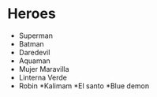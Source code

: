 # Heroes

* Superman
* Batman
* Daredevil
* Aquaman
* Mujer Maravilla
* Linterna Verde
* Robin
*Kalimam
*El santo
*Blue demon

